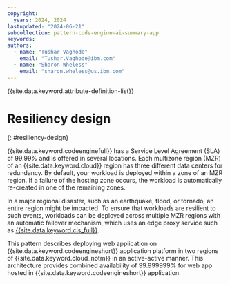 ```yaml
---
copyright:
  years: 2024, 2024
lastupdated: "2024-06-21"
subcollection: pattern-code-engine-ai-summary-app
keywords:
authors:
  - name: "Tushar Vaghode"
    email: "Tushar.Vaghode@ibm.com"
  - name: "Sharon Wheless"
    email: "sharon.wheless@us.ibm.com"
---
```


{{site.data.keyword.attribute-definition-list}}

# Resiliency design
{: #resiliency-design}

{{site.data.keyword.codeenginefull}} has a Service Level Agreement (SLA) of 99.99% and is offered in several locations. Each multizone region (MZR) of an {{site.data.keyword.cloud}} region has three different data centers for redundancy. By default, your workload is deployed within a zone of an MZR region. If a failure of the hosting zone occurs, the workload is automatically re-created in one of the remaining zones.

In a major regional disaster, such as an earthquake, flood, or tornado, an entire region might be impacted. To ensure that workloads are resilient to such events, workloads can be deployed across multiple MZR regions with an automatic failover mechanism, which uses an edge proxy service such as [{{site.data.keyword.cis_full}}](/docs/cis?topic=cis-getting-started).

This pattern describes deploying web application on {{site.data.keyword.codeengineshort}} application platform in two regions of {{site.data.keyword.cloud_notm}} in an active-active manner. This architecture provides combined availability of 99.999999% for web app hosted in {{site.data.keyword.codeengineshort}} application.

